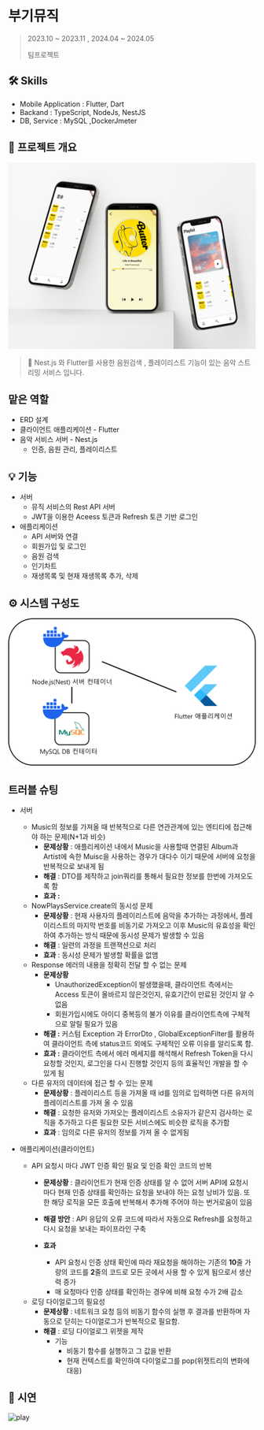 # 부기뮤직



> 2023.10 ~ 2023.11 , 2024.04 ~ 2024.05
>
> 팀프로젝트

## 🛠 Skills

- Mobile Application : Flutter, Dart 
- Backand : TypeScript, NodeJs, NestJS
- DB, Service : MySQL ,DockerJmeter



## 🚗 프로젝트 개요

<img src="README.assets/iPhone_12_Pro_Mockups.png" alt="iPhone_12_Pro_Mockups" style="zoom:50%;" />

> 🎵 Nest.js 와 Flutter를 사용한 음원검색 , 플레이리스트 기능이 있는 음악 스트리밍 서비스 입니다.



## 맡은 역할

- ERD 설계
- 클라이언트 애플리케이션 - Flutter
- 음악 서비스 서버 - Nest.js
  - 인증, 음원 관리, 플레이리스트

## 💡 기능

- 서버
  - 뮤직 서비스의 Rest API 서버
  - JWT을 이용한 Aceess 토큰과 Refresh 토큰 기반 로그인
- 애플리케이션
  - API 서버와 연결
  - 회원가입 및 로그인
  - 음원 검색
  - 인기차트
  - 재생목록 및 현재 재생목록 추가, 삭제



## ⚙ 시스템 구성도

<img src="README.assets/Untitled.png" alt="Untitled" style="zoom:50%;" />





## 트러블 슈팅

- 서버
  - Music의 정보를 가져올 때 반복적으로 다른 연관관계에 있는 엔티티에 접근해야 하는 문제(N+1과 비슷)
    - **문제상황** : 애플리케이션 내에서 Music을 사용할때 연결된 Album과 Artist에 속한 Muisc을 사용하는 경우가 대다수 이기 때문에 서버에 요청을 반복적으로 보내게 됨
    - **해결** : DTO를 제작하고 join쿼리를 통해서 필요한 정보를 한번에 가져오도록 함
    - **효과 :**
  - NowPlaysService.create의 동시성 문제
    - **문제상황** : 현재 사용자의 플레이리스트에 음악을 추가하는 과정에서, 플레이리스트의 마지막 번호를 비동기로 가져오고 이후 Music의 유효성을 확인하여 추가하는 방식 때문에 동시성 문제가 발생할 수 있음
    - **해결** : 일련의 과정을 트랜잭션으로 처리
    - **효과** : 동시성 문제가 발생할 확률을 없앰
  - Response 에러의 내용을 정확히 전달 할 수 없는 문제
    - **문제상황**
      - UnauthorizedException이 발생했을때, 클라이언트 측에서는 Access 토큰이 올바르지 않은것인지, 유효기간이 만료된 것인지 알 수 없음
      - 회원가입시에도 아이디 중복등의 불가 이유를 클라이언트측에 구체적으로 알릴 필요가 있음
    - **해결 :** 커스텀 Exception 과 ErrorDto , GlobalExceptionFilter를 활용하여 클라이언트 측에 status코드 외에도 구체적인 오류 이유를 알리도록 함.
    - **효과 :** 클라이언트 측에서 에러 메세지를 해석해서 Refresh Token을 다시 요청할 것인지, 로그인을 다시 진행할 것인지 등의 효율적인 개발을 할 수 있게 됨
  - 다른 유저의 데이터에 접근 할 수 있는 문제
    - **문제상황** : 플레이리스트 등을 가져올 때 id를 임의로 입력하면 다른 유저의 플레이리스트를 가져 올 수 있음
    - **해결** : 요청한 유저와 가져오는 플레이리스트 소유자가 같은지 검사하는 로직을 추가하고 다른 필요한 모든 서비스에도 비슷한 로직을 추가함
    - **효과** : 임의로 다른 유저의 정보를 가져 올 수 없게됨

- 애플리케이션(클라이언트)
  - API 요청시 마다 JWT 인증 확인 필요 및 인증 확인 코드의 반복
    - **문제상황**  :  클라이언트가 현재 인증 상태를 알 수 없어 서버 API에 요청시 마다 현재 인증 상태를 확인하는 요청을 보내야 하는 요청 낭비가 있음. 또한 해당 로직을 모든 호출에 반복해서 추가해 주어야 하는 번거로움이 있음
    - **해결 방안** : API  응답의 오류 코드에 따라서 자동으로 Refresh를 요청하고 다시 요청을 보내는 파이프라인 구축

    - **효과**
      - API 요청시 인증 상태 확인에 따라 재요청을 해야하는 기존의 **10**줄 가량의 코드를 **2**줄의 코드로 모든 곳에서 사용 할 수 있게 됨으로서 생산력 증가
      - 매 요청마다 인증 상태를 확인하는 경우에 비해 요청 수가 2배 감소
  - 로딩 다이얼로그의 필요성
    - **문제상황**  : 네트워크 요청 등의 비동기 함수의 실행 후 결과를 반환하며 자동으로 닫히는 다이얼로그가 반복적으로 필요함.
    - **해결** : 로딩 다이얼로그 위젯을 제작
      - 기능
        - 비동기 함수를 실행하고 그 값을 반환
        - 현재 컨텍스트를 확인하여 다이얼로그를 pop(위젯트리의 변화에 대응)



## 🚗 시연

![play](README.assets/play.gif)
